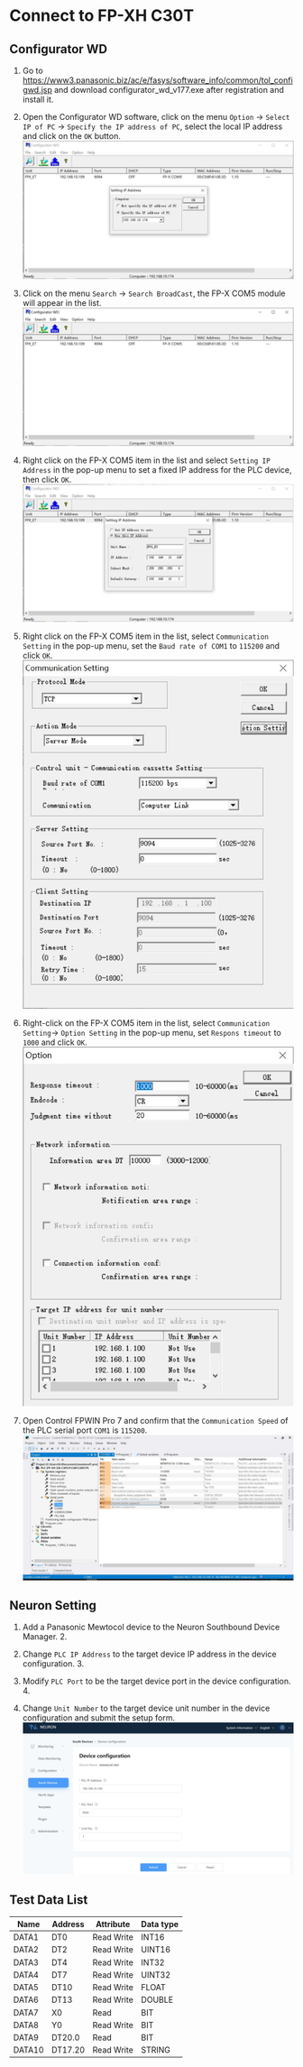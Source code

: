 # Connect to FP-XH C30T

## Configurator WD
1. Go to https://www3.panasonic.biz/ac/e/fasys/software_info/common/tol_configwd.jsp and download configurator_wd_v177.exe after registration and install it.

2. Open the Configurator WD software, click on the menu `Option` -> `Select IP of PC` -> `Specify the IP address of PC`, select the local IP address and click on the `OK` button.
![1](./assets/1.jpg)

3. Click on the menu `Search` -> `Search BroadCast`, the FP-X COM5 module will appear in the list.
![2](./assets/2.jpg)

4. Right click on the FP-X COM5 item in the list and select `Setting IP Address` in the pop-up menu to set a fixed IP address for the PLC device, then click `OK`.
![3](./assets/3.jpg)

5. Right click on the FP-X COM5 item in the list, select `Communication Setting` in the pop-up menu, set the `Baud rate of COM1` to `115200` and click `OK`.
![4](./assets/4.jpg)

6. Right-click on the FP-X COM5 item in the list, select `Communication Setting`-> `Option Setting` in the pop-up menu, set `Respons timeout` to `1000` and click `OK`.
![5](./assets/5.jpg)

7. Open Control FPWIN Pro 7 and confirm that the `Communication Speed` of the PLC serial port `COM1` is `115200`.
![6](./assets/6.jpg)

## Neuron Setting
1. Add a Panasonic Mewtocol device to the Neuron Southbound Device Manager. 2.

2. Change `PLC IP Address` to the target device IP address in the device configuration. 3.

3. Modify `PLC Port` to be the target device port in the device configuration. 4.

4. Change `Unit Number` to the target device unit number in the device configuration and submit the setup form.
![7](./assets/7.jpg)

## Test Data List
| Name |  Address    | Attribute | Data type   |
| ---- | --------| ---- | ------ |
| DATA1  | DT0    | Read Write | INT16  |
| DATA2  | DT2    | Read Write | UINT16 |
| DATA3  | DT4    | Read Write | INT32  |
| DATA4  | DT7    | Read Write | UINT32 |
| DATA5  | DT10    | Read Write | FLOAT  |
| DATA6  | DT13    | Read Write | DOUBLE |
| DATA7  | X0    | Read       | BIT    |
| DATA8  | Y0    | Read Write | BIT    |
| DATA9  | DT20.0 | Read       | BIT    |
| DATA10  | DT17.20  | Read Write | STRING |